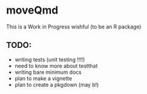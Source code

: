 # moveQmd

This is a Work in Progress wishful (to be an R package)

## TODO:

- writing tests (unit testing !!!!)
- need to know more about testthat
- writing bare minimum docs
- plan to make a vignette
- plan to create a pkgdown (may b!)
